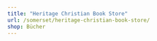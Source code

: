 ```yaml
---
title: "Heritage Christian Book Store"
url: /somerset/heritage-christian-book-store/
shop: Bücher
---
```

